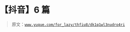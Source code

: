 # 【抖音】6 篇

> 原文：[`www.yuque.com/for_lazy/thfiu8/dk1q1wl3nudro4ri`](https://www.yuque.com/for_lazy/thfiu8/dk1q1wl3nudro4ri)

